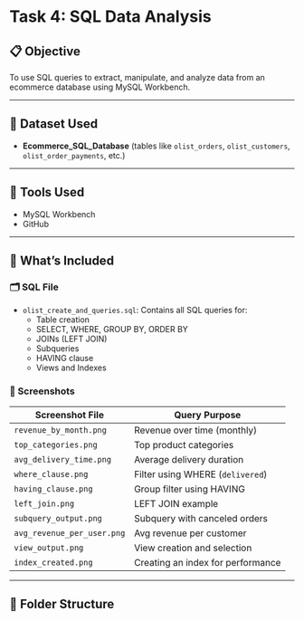 # Task 4: SQL Data Analysis

## 📋 Objective
To use SQL queries to extract, manipulate, and analyze data from an ecommerce database using MySQL Workbench.

---

## 📁 Dataset Used
- **Ecommerce_SQL_Database** (tables like `olist_orders`, `olist_customers`, `olist_order_payments`, etc.)

---

## 🔧 Tools Used
- MySQL Workbench
- GitHub

---

## 📌 What’s Included

### 🗂️ SQL File
- `olist_create_and_queries.sql`: Contains all SQL queries for:
  - Table creation
  - SELECT, WHERE, GROUP BY, ORDER BY
  - JOINs (LEFT JOIN)
  - Subqueries
  - HAVING clause
  - Views and Indexes

### 📸 Screenshots

| Screenshot File             | Query Purpose                        |
|-----------------------------|---------------------------------------|
| `revenue_by_month.png`      | Revenue over time (monthly)           |
| `top_categories.png`        | Top product categories                |
| `avg_delivery_time.png`     | Average delivery duration             |
| `where_clause.png`          | Filter using WHERE (`delivered`)      |
| `having_clause.png`         | Group filter using HAVING             |
| `left_join.png`             | LEFT JOIN example                     |
| `subquery_output.png`       | Subquery with canceled orders         |
| `avg_revenue_per_user.png`  | Avg revenue per customer              |
| `view_output.png`           | View creation and selection           |
| `index_created.png`         | Creating an index for performance     |

---

## 📂 Folder Structure

